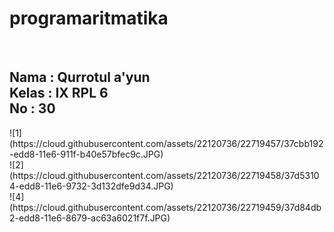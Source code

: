 # programaritmatika
<br>
<h2>
Nama : Qurrotul a'yun <br>
Kelas : IX RPL 6 <br>
No : 30 <br>
</h2>
![1](https://cloud.githubusercontent.com/assets/22120736/22719457/37cbb192-edd8-11e6-911f-b40e57bfec9c.JPG) <br>
![2](https://cloud.githubusercontent.com/assets/22120736/22719458/37d53104-edd8-11e6-9732-3d132dfe9d34.JPG) <br>
![4](https://cloud.githubusercontent.com/assets/22120736/22719459/37d84db2-edd8-11e6-8679-ac63a6021f7f.JPG) <br>
